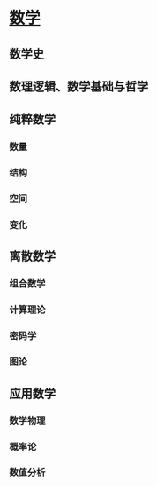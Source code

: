 # [数学](https://zh.wikipedia.org/zh-cn/数学)
## 数学史
## 数理逻辑、数学基础与哲学
## 纯粹数学
### 数量
### 结构
### 空间
### 变化
## 离散数学
### 组合数学
### 计算理论
### 密码学
### 图论
## 应用数学
### 数学物理
### 概率论
### 数值分析
